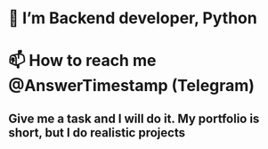 # 👀 I’m Backend developer, Python
# 📫 How to reach me @AnswerTimestamp (Telegram)

## Give me a task and I will do it. My portfolio is short, but I do realistic projects
